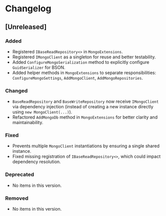 # Changelog

## [Unreleased]

### Added
- Registered `IBaseReadRepository<>` in `MongoExtensions`.
- Registered `IMongoClient` as a singleton for reuse and better testability.
- Added `ConfigureMongoSerialization` method to explicitly configure `GuidSerializer` for BSON.
- Added helper methods in `MongoExtensions` to separate responsibilities: `ConfigureMongoSettings`, `AddMongoClient`, `AddMongoRepositories`.

### Changed
- `BaseReadRepository` and `BaseWriteRepository` now receive `IMongoClient` via dependency injection (instead of creating a new instance directly using `new MongoClient(...)`).
- Refactored `AddMongoDb` method in `MongoExtensions` for better clarity and maintainability.

### Fixed
- Prevents multiple `MongoClient` instantiations by ensuring a single shared instance.
- Fixed missing registration of `IBaseReadRepository<>`, which could impact dependency resolution.

### Deprecated
- No items in this version.

### Removed
- No items in this version.